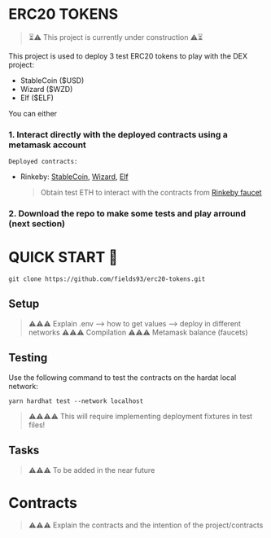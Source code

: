 # ERC20 TOKENS

> ⏳⚠️ This project is currently under construction ⚠️⏳

This project is used to deploy 3 test ERC20 tokens to play with the DEX project:

-   StableCoin ($USD)
-   Wizard ($WZD)
-   Elf ($ELF)

You can either

### 1. Interact directly with the deployed contracts using a metamask account

    Deployed contracts:

-   Rinkeby:
    [StableCoin](https://rinkeby.etherscan.io/address/0x81f7f9be026841b133bfF7F96EC97c330048E38b#code),
    [Wizard](https://rinkeby.etherscan.io/address/0x15329cB93f68EF6431Ca449710eCACf32B9f0B26#code),
    [Elf](https://rinkeby.etherscan.io/address/0x2d38BFb20Ec8Cc08ba0D4fC15441Ff289EF10dCE#code)
    <br>
    > Obtain test ETH to interact with the contracts from [Rinkeby faucet](https://rinkebyfaucet.com/)

### 2. Download the repo to make some tests and play arround (next section)

# QUICK START 🚀

```
git clone https://github.com/fields93/erc20-tokens.git
```

## Setup

> ⚠️⚠️⚠️ Explain .env --> how to get values --> deploy in different networks
> ⚠️⚠️⚠️ Compilation
> ⚠️⚠️⚠️ Metamask balance (faucets)

## Testing

Use the following command to test the contracts on the hardat local network:

```
yarn hardhat test --network localhost
```

> ⚠️⚠️⚠️⚠️ This will require implementing deployment fixtures in test files!

## Tasks

> ⚠️⚠️⚠️ To be added in the near future

# Contracts

> ⚠️⚠️⚠️ Explain the contracts and the intention of the project/contracts
